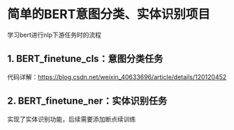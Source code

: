 # 简单的BERT意图分类、实体识别项目

学习bert进行nlp下游任务时的流程

## 1. BERT_finetune_cls：意图分类任务
代码详解：https://blog.csdn.net/weixin_40633696/article/details/120120452
## 2. BERT_finetune_ner：实体识别任务
实现了实体识别功能，后续需要添加断点续训练
